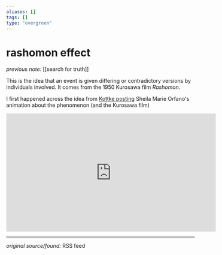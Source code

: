 ```yaml
---
aliases: []
tags: []
type: "evergreen"
---
```


# rashomon effect

_previous note:_ [[search for truth]]

This is the idea that an event is given differing or contradictory versions by individuals involved. It comes from the 1950 Kurosawa film _Rashomon_.

I first happened across the idea from [Kottke posting](https://kottke.org/21/06/the-rashomon-effect) Sheila Marie Orfano's animation about the phenomenon (and the Kurosawa film)

<iframe width="560" height="315" src="https://www.youtube.com/embed/xg5y6Ao7VE4" title="YouTube video player" frameborder="0" allow="accelerometer; autoplay; clipboard-write; encrypted-media; gyroscope; picture-in-picture" allowfullscreen></iframe>



---

_original source/found:_ RSS feed




